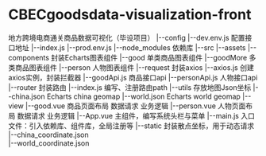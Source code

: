 # CBECgoodsdata-visualization-front
地方跨境电商通关商品数据可视化（毕设项目）
|--config
	|--dev.env.js				配置接口地址
  |--index.js
	|--prod.env.js
|--node_modules				依赖库
|--src
	|--assets
	|--components				封装Echarts图表组件
    	|--good					  单类商品图表组件
      |--goodMore			  多类商品图表组件
      |--person				  人物图表组件
	|--request					封装axios
    	|--axios.js				创建axios实例，封装拦截器
      |--goodApi.js			商品接口api
      |--personApi.js		人物接口api
  |--router					  封装路由
		|--index.js				  编写、注册路由path
  |--utils					  存放地图Json坐标
    |--china.json			  Echarts china geomap
    |--world.json			  Echarts world geomap
  |--view
		|--good.vue				  商品页面布局 数据请求 业务逻辑
    |--person.vue			  人物页面布局 数据请求 业务逻辑
  |--App.vue					主组件，编写系统头栏与菜单
  |--main.js					入口文件：引入依赖库、组件库，全局注册等
|--static						封装散点坐标，用于动态请求
	|--china_coordinate.json	
	|--world_coordinate.json
